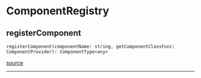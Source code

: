 # ComponentRegistry

## registerComponent

`registerComponent(componentName: string, getComponentClassFunc: ComponentProvider): ComponentType<any>`

[source](https://github.com/wix/react-native-navigation/blob/v2/lib/src/components/ComponentRegistry.ts#L10)

---


